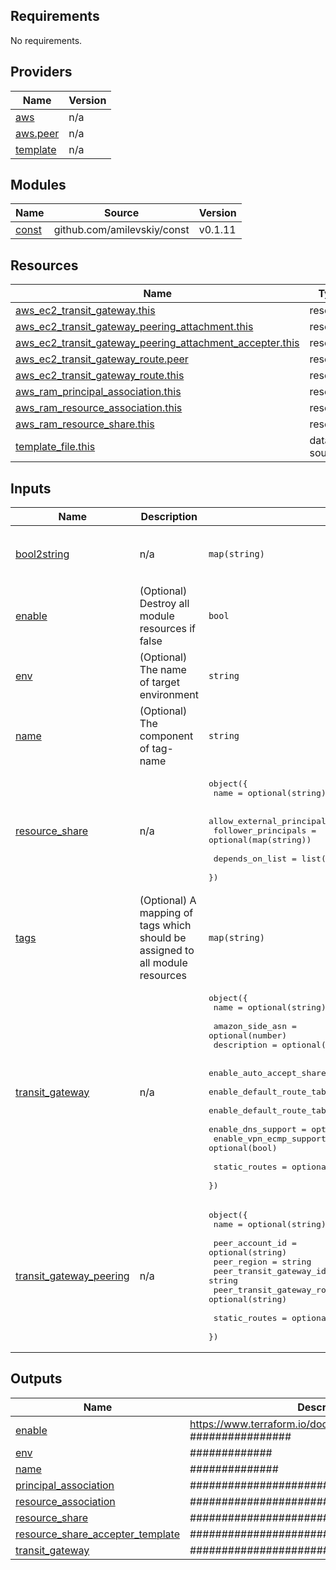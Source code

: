 <!-- BEGIN_TF_DOCS -->
## Requirements

No requirements.

## Providers

| Name | Version |
|------|---------|
| <a name="provider_aws"></a> [aws](#provider\_aws) | n/a |
| <a name="provider_aws.peer"></a> [aws.peer](#provider\_aws.peer) | n/a |
| <a name="provider_template"></a> [template](#provider\_template) | n/a |

## Modules

| Name | Source | Version |
|------|--------|---------|
| <a name="module_const"></a> [const](#module\_const) | github.com/amilevskiy/const | v0.1.11 |

## Resources

| Name | Type |
|------|------|
| [aws_ec2_transit_gateway.this](https://registry.terraform.io/providers/hashicorp/aws/latest/docs/resources/ec2_transit_gateway) | resource |
| [aws_ec2_transit_gateway_peering_attachment.this](https://registry.terraform.io/providers/hashicorp/aws/latest/docs/resources/ec2_transit_gateway_peering_attachment) | resource |
| [aws_ec2_transit_gateway_peering_attachment_accepter.this](https://registry.terraform.io/providers/hashicorp/aws/latest/docs/resources/ec2_transit_gateway_peering_attachment_accepter) | resource |
| [aws_ec2_transit_gateway_route.peer](https://registry.terraform.io/providers/hashicorp/aws/latest/docs/resources/ec2_transit_gateway_route) | resource |
| [aws_ec2_transit_gateway_route.this](https://registry.terraform.io/providers/hashicorp/aws/latest/docs/resources/ec2_transit_gateway_route) | resource |
| [aws_ram_principal_association.this](https://registry.terraform.io/providers/hashicorp/aws/latest/docs/resources/ram_principal_association) | resource |
| [aws_ram_resource_association.this](https://registry.terraform.io/providers/hashicorp/aws/latest/docs/resources/ram_resource_association) | resource |
| [aws_ram_resource_share.this](https://registry.terraform.io/providers/hashicorp/aws/latest/docs/resources/ram_resource_share) | resource |
| [template_file.this](https://registry.terraform.io/providers/hashicorp/template/latest/docs/data-sources/file) | data source |

## Inputs

| Name | Description | Type | Default | Required |
|------|-------------|------|---------|:--------:|
| <a name="input_bool2string"></a> [bool2string](#input\_bool2string) | n/a | `map(string)` | <pre>{<br>  "false": "disable",<br>  "true": "enable"<br>}</pre> | no |
| <a name="input_enable"></a> [enable](#input\_enable) | (Optional) Destroy all module resources if false | `bool` | `false` | no |
| <a name="input_env"></a> [env](#input\_env) | (Optional) The name of target environment | `string` | `""` | no |
| <a name="input_name"></a> [name](#input\_name) | (Optional) The component of tag-name | `string` | `""` | no |
| <a name="input_resource_share"></a> [resource\_share](#input\_resource\_share) | n/a | <pre>object({<br>    name = optional(string)<br><br>    allow_external_principals = optional(bool)<br>    follower_principals       = optional(map(string))<br><br>    depends_on_list = list(string)<br>  })</pre> | `null` | no |
| <a name="input_tags"></a> [tags](#input\_tags) | (Optional) A mapping of tags which should be assigned to all module resources | `map(string)` | `{}` | no |
| <a name="input_transit_gateway"></a> [transit\_gateway](#input\_transit\_gateway) | n/a | <pre>object({<br>    name = optional(string)<br><br>    amazon_side_asn = optional(number)<br>    description     = optional(string)<br><br>    enable_auto_accept_shared_attachments  = optional(bool)<br>    enable_default_route_table_association = optional(bool)<br>    enable_default_route_table_propagation = optional(bool)<br>    enable_dns_support                     = optional(bool)<br>    enable_vpn_ecmp_support                = optional(bool)<br><br>    static_routes = optional(map(bool))<br>  })</pre> | `null` | no |
| <a name="input_transit_gateway_peering"></a> [transit\_gateway\_peering](#input\_transit\_gateway\_peering) | n/a | <pre>object({<br>    name = optional(string)<br><br>    peer_account_id                     = optional(string)<br>    peer_region                         = string<br>    peer_transit_gateway_id             = string<br>    peer_transit_gateway_route_table_id = optional(string)<br><br>    static_routes = optional(map(bool))<br>  })</pre> | `null` | no |

## Outputs

| Name | Description |
|------|-------------|
| <a name="output_enable"></a> [enable](#output\_enable) | https://www.terraform.io/docs/configuration/outputs.html ################ |
| <a name="output_env"></a> [env](#output\_env) | ############# |
| <a name="output_name"></a> [name](#output\_name) | ############## |
| <a name="output_principal_association"></a> [principal\_association](#output\_principal\_association) | ############################### |
| <a name="output_resource_association"></a> [resource\_association](#output\_resource\_association) | ############################## |
| <a name="output_resource_share"></a> [resource\_share](#output\_resource\_share) | ######################## |
| <a name="output_resource_share_accepter_template"></a> [resource\_share\_accepter\_template](#output\_resource\_share\_accepter\_template) | ########################################## |
| <a name="output_transit_gateway"></a> [transit\_gateway](#output\_transit\_gateway) | ######################### |
<!-- END_TF_DOCS -->
